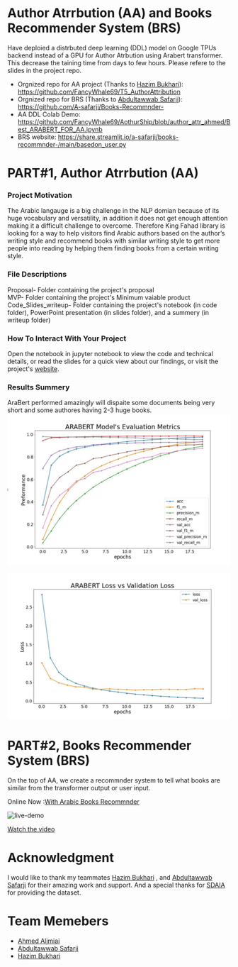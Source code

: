 # Author Atrrbution (AA) and Books Recommender System (BRS)
Have deploied a distrbuted deep learning (DDL) model on Google TPUs backend instead of a GPU for Author Atrbution using Arabert transformer. This decrease the taining time from days to few hours. Please refere to the slides in the project repo.

* Orgnized repo for AA project (Thanks to [Hazim Bukhari](https://github.com/FancyWhale69)): https://github.com/FancyWhale69/T5_AuthorAttribution
* Orgnized repo for BRS (Thanks to [Abdultawwab Safarji](https://github.com/A-safarji)): https://github.com/A-safarji/Books-Recommnder-
* AA DDL Colab Demo: https://github.com/FancyWhale69/AothurShip/blob/author_attr_ahmed/Best_ARABERT_FOR_AA.ipynb
* BRS website: https://share.streamlit.io/a-safarji/books-recommnder-/main/basedon_user.py 


# PART#1, Author Atrrbution (AA)

### Project Motivation  
The Arabic langauge is a big challenge in the NLP domian because of its huge vocabulary and versatility, in addition it does not get enough attention making it a difficult challenge to overcome. Therefore King Fahad library is looking for a way to help visitors find Arabic authors based on the author’s writing style and recommend books with similar writing style to get more people into reading by helping them finding books from a certain writing style.  

### File Descriptions  
Proposal- Folder containing the project's proposal  
MVP- Folder containing the project's Minimum vaiable product  
Code_Slides_writeup- Folder containing the project's notebook (in code folder), PowerPoint presentation (in slides folder), and a summery (in writeup folder)

### How To Interact With Your Project  
Open the notebook in jupyter notebook to view the code and technical details, or read the slides for a quick view about our findings, or visit the project's [website](https://share.streamlit.io/a-safarji/books-recommnder-/main/basedon_user.py).  

### Results Summery  
AraBert performed amazingly will dispaite some documents being very short and some authores having 2-3 huge books.  
![dash](https://github.com/FancyWhale69/T5_AuthorAttribution/raw/main/aa1.PNG)  

![dash2](https://github.com/FancyWhale69/T5_AuthorAttribution/raw/main/aa2.PNG)  

# PART#2, Books Recommender System (BRS)  
On the top of AA, we create a recommnder system to tell what books are similar from the transformer output or user input.


Online Now :[With Arabic Books Recommnder](https://share.streamlit.io/a-safarji/books-recommnder-/main/basedon_user.py)


![live-demo](https://user-images.githubusercontent.com/20365333/145676438-d1fd4105-fc14-4f57-9a43-eabf33f69876.gif)





[Watch the video](https://streamable.com/7kjspy)


# Acknowledgment  
I would like to thank my teammates [Hazim Bukhari](https://github.com/FancyWhale69)  , and [Abdultawwab Safarji](https://github.com/A-safarji) for their amazing work and support.
And a special thanks for [SDAIA](https://sourceforge.net/projects/tashkeela/) for providing the dataset.

# Team Memebers
* [Ahmed Aljmiai](https://github.com/AAljmiai)  
* [Abdultawwab Safarji](https://github.com/A-safarji)
* [Hazim Bukhari](https://github.com/FancyWhale69)  
